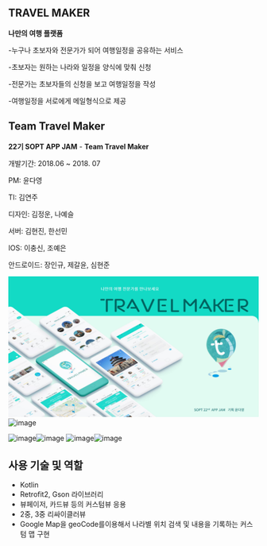 ## TRAVEL MAKER

**나만의 여행 플랫폼** 

-누구나 초보자와 전문가가 되어 여행일정을 공유하는 서비스

-초보자는 원하는 나라와 일정을 양식에 맞춰 신청

-전문가는 초보자들의 신청을 보고 여행일정을 작성 

 -여행일정을 서로에게 메일형식으로 제공

## Team Travel Maker

**22기 SOPT APP JAM** - **Team Travel Maker**

개발기간: 2018.06 ~ 2018. 07

PM: 윤다영

TI: 김연주

디자인: 김정운, 나예슬

서버: 김현진, 한선민

IOS: 이충신, 조예은 

안드로이드: 장인규, 제갈윤, 심현준  



![ReadMe](./ReadMe.jpg)
![image](https://user-images.githubusercontent.com/49789734/62842556-f4b0a880-bced-11e9-9916-43df8a9e46b3.png)


![image](https://user-images.githubusercontent.com/49789734/62842560-fd08e380-bced-11e9-8105-b2b899a61d00.png)![image](https://user-images.githubusercontent.com/49789734/62842565-02662e00-bcee-11e9-9550-5d8b9371d3dd.png)
![image](https://user-images.githubusercontent.com/49789734/62842567-06924b80-bcee-11e9-81cd-d7aabe50c547.png)![image](https://user-images.githubusercontent.com/49789734/62842576-0b56ff80-bcee-11e9-92a4-e8c44c994344.png)



## 사용 기술 및 역할

- Kotlin
- Retrofit2, Gson 라이브러리 
- 뷰페이저, 카드뷰 등의 커스텀뷰 응용
- 2중, 3중 리싸이클러뷰 
- Google Map을 geoCode를이용해서 나라별 위치 검색 및 내용을 기록하는 커스텀 맵 구현 